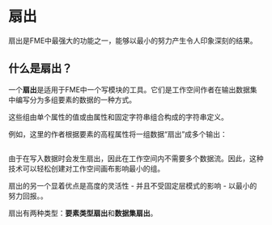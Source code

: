 # 扇出

扇出是FME中最强大的功能之一，能够以最小的努力产生令人印象深刻的结果。

## 什么是扇出？

一个**扇出**是适用于FME中一个写模块的工具。它们是工作空间作者在输出数据集中编写分为多组要素的数据的一种方式。

这些组由单个属性的值或由属性和固定字符串组合构成的字符串定义。

例如，这里的作者根据要素的高程属性将一组数据“扇出”成多个输出：

 <img src="../DesktopAdvanced3AdvancedR%2BW/Images/Img3.012.FanoutGenericDiagram.png" alt="" style="max-width:100%;">

由于在写入数据时会发生扇出，因此在工作空间内不需要多个数据流。因此，这种技术可以轻松创建对工作空间画布影响最小的组。

扇出的另一个显着优点是高度的灵活性 - 并且不受固定层模式的影响 - 以最小的努力回报。。

扇出有两种类型：**要素类型扇出**和**数据集扇出**。
